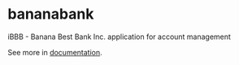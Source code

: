 # bananabank
iBBB - Banana Best Bank Inc. application for account management

See more in [documentation](https://htmlpreview.github.com?https://github.com/pepuch/bananabank/blob/master/doc/ibbb-documentation.html).
